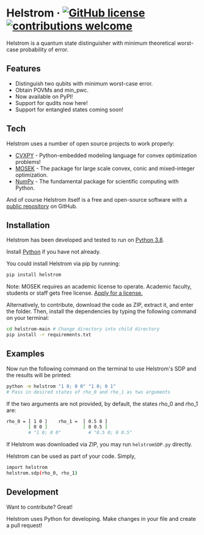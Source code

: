 # Helstrom &middot; [![GitHub license](https://img.shields.io/badge/license-MIT-blue.svg)](https://github.com/benedictusalvian/helstrom/blob/main/LICENSE.md) [![contributions welcome](https://img.shields.io/badge/contributions-welcome-brightgreen.svg?style=flat)](https://github.com/benedictusalvian/helstrom/issues)

Helstrom is a quantum state distinguisher with minimum theoretical worst-case probability of error.

## Features

- Distinguish two qubits with minimum worst-case error.
- Obtain POVMs and min_pwc.
- Now available on PyPI!
- Support for qudits now here!
- Support for entangled states coming soon!

## Tech

Helstrom uses a number of open source projects to work properly:

- [CVXPY] - Python-embedded modeling language for convex optimization problems!
- [MOSEK] - The package for large scale convex, conic and mixed-integer optimization.
- [NumPy] - The fundamental package for scientific computing with Python.

And of course Helstrom itself is a free and open-source software with a [public repository][helstrom] 
on GitHub.

## Installation

Helstrom has been developed and tested to run on [Python 3.8](https://www.python.org/downloads/release/python-3810/).

Install [Python](https://www.python.org/downloads/release/python-3810/) if you have not already.

You could install Helstrom via pip by running:
```sh
pip install helstrom
```

Note: MOSEK requires an academic license to operate. Academic faculty, students or staff gets free license. [Apply for a license.](https://www.mosek.com/products/academic-licenses/)

Alternatively, to contribute, download the code as ZIP, extract it, and enter the folder.
Then, install the dependencies by typing the following command on your terminal:

```sh
cd helstrom-main # Change directory into child directory
pip install -r requirements.txt
```

## Examples

Now run the following command on the terminal to use Helstrom's SDP and the results will be printed:

```sh
python -m helstrom "1 0; 0 0" "1 0; 0 1"
# Pass in desired states of rho_0 and rho_1 as two arguments
```

If the two arguments are not provided, by default, the states rho_0 and rho_1 are:
```sh
rho_0 = [ 1 0 ]    rho_1 =  [ 0.5 0 ]
        [ 0 0 ]             [ 0 0.5 ]
        # "1 0; 0 0"          # "0.5 0; 0 0.5"
```

If Helstrom was downloaded via ZIP, you may run ``helstromSDP.py`` directly.

Helstrom can be used as part of your code. Simply,
```sh
import helstrom
helstrom.sdp(rho_0, rho_1)
```


## Development

Want to contribute? Great!

Helstrom uses Python for developing.
Make changes in your file and create a pull request!

[//]: # (These are reference links used in the body of this note and get stripped out when the markdown processor does its job. There is no need to format nicely because it shouldn't be seen. Thanks SO - http://stackoverflow.com/questions/4823468/store-comments-in-markdown-syntax)

   [CVXPY]: <https://www.cvxpy.org/>
   [MOSEK]: <https://www.mosek.com/>
   [NumPy]: <https://numpy.org/>
   [helstrom]: <https://github.com/benedictusalvian/helstrom>
